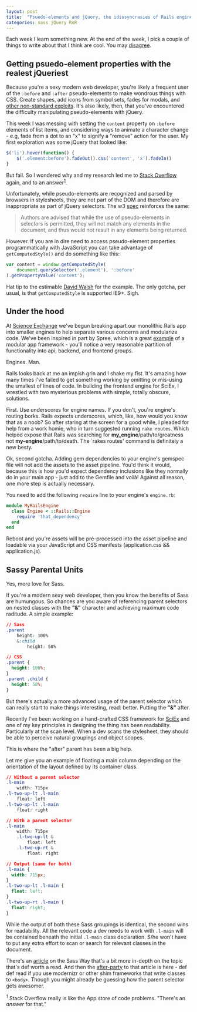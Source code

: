 ```yaml
---
layout: post
title:  "Psuedo-elements and jQuery, the idiosyncrasies of Rails engines, and the Sass parent selector"
categories: sass jQuery RoR
---
```


Each week I learn something new.  At the end of the week, I pick a couple of things to write about that I think are cool. You may
<a title="Share on Twitter" data-network="twitter" data-action="share" href="https://twitter.com/share?url=http://internetross.me/tiltw-dec-30-jan-3&amp;text=@internetross, I like you, but..." target="_blank">
disagree</a>.

## Getting psuedo-element properties with the realest jQueriest
Because you're a sexy modern web developer, you're likely a frequent user of the `:before` and `:after` pseudo-elements to make wondrous things with CSS. Create shapes, add icons from symbol sets, fades for modals, and [other non-standard exploits](http://css-tricks.com/pseudo-element-roundup/).  It's also likely, then, that you've encountered the difficulty manipulating pseudo-elements with jQuery.

This week I was messing with setting the `content` property on `:before` elements of list items, and considering ways to animate a character change - e.g, fade from a dot to an "x" to signify a "remove" action for the user.  My first exploration was some jQuery that looked like:

```javascript
$('li').hover(function() {
	$('.element:before').fadeOut().css('content', 'x').fadeIn()
}
```

But fail.  So I wondered why and my research led me to [Stack Overflow](http://stackoverflow.com/questions/5041494/manipulating-css-pseudo-elements-using-jquery-e-g-before-and-after) again, and to an answer<sup>[1](#1)</sup>.

Unfortunately, while pseudo-elements are recognized and parsed by browsers in stylesheets, they are not part of the DOM and therefore are inappropriate as part of jQuery selectors.  The w3 [spec](http://www.w3.org/TR/selectors-api/#grammar) reinforces the same:

> Authors are advised that while the use of pseudo-elements in selectors is permitted, they will not match any elements in the document, and thus would not result in any elements being returned.

However.  If you are in dire need to access pseudo-element properties programmatically with JavaScript you can take advantage of `getComputedStyle()` and do something like this:

```javascript
var content = window.getComputedStyle(
	document.querySelector('.element'), ':before'
).getPropertyValue('content');
```

Hat tip to the estimable [David Walsh](http://davidwalsh.name/ways-css-javascript-interact) for the example.  The only gotcha, per usual, is that `getComputedStyle` is supported IE9+.  Sigh.

## Under the hood
At [Science Exchange](http://www.scienceexchange.com) we've begun breaking apart our monolithic Rails app into smaller engines to help separate various concerns and modularize code.  We've been inspired in part by Spree, which is a great [example](https://github.com/spree/spree) of a modular app framework - you'll notice a very reasonable partition of functionality into api, backend, and frontend groups.

Engines.  Man.

Rails looks back at me an impish grin and I shake my fist. It's amazing how many times I've failed to get something working by omitting or mis-using the smallest of lines of code.  In building the frontend engine for SciEx, I wrestled with two mysterious problems with simple, totally obscure, solutions.

First.  Use underscores for engine names.  If you don't, you're engine's routing borks.  Rails expects underscores, which, like, how would you know that as a noob?  So after staring at the screen for a good while, I pleaded for help from a work homie, who in turn suggested running `rake routes`.  Which helped expose that Rails was searching for **my_engine**/path/to/greatness not **my-engine**/path/to/death.  The `rakes routes' command is definitely a new besty.

Ok, second gotcha.  Adding gem dependencies to your engine's gemspec file will not add the assets to the asset pipeline.  You'd think it would, because this is how you'd expect dependency inclusions like they normally do in your main app - just add to the Gemfile and voilà!  Against all reason, one more step is actually necessary.

You need to add the following `require` line to your engine's `engine.rb`:

```ruby
module MyRailsEngine
  class Engine < ::Rails::Engine
    require 'that_dependency'
  end
end
```

Reboot and you're assets will be pre-processed into the asset pipeline and loadable via your JavaScript and CSS manifests (application.css && application.js).

## Sassy Parental Units

Yes, more love for Sass.

If you're a modern sexy web developer, then you know the benefits of Sass are humungous. So chances are you aware of referencing parent selectors on nested classes with the **"&"** character and achieving maximum code raditude.  A simple example:

```css
// Sass
.parent
    height: 100%
    &:child
        height: 50%

// CSS
.parent {
  height: 100%;
}
.parent .child {
  height: 50%;
}
```

But there's actually a more advanced usage of the parent selector which can really start to make things interesting, read: better. Putting the **"&"** after.

Recently I've been working on a hand-crafted CSS framework for [SciEx](http://www.scienceexchange.com) and one of my key principles in designing the thing has been readability.  Particularly at the scan level. When a dev scans the stylesheet, they should be able to perceive natural groupings and object scopes.

This is where the "after" parent has been a big help.

Let me give you an example of floating a main column depending on the orientation of the layout defined by its container class.

```css
// Without a parent selector
.l-main
	width: 715px
.l-two-up-lt .l-main
	float: left
.l-two-up-lt .l-main
	float: right

// With a parent selector
.l-main
	width: 715px
	.l-two-up-lt &
		float: left
	.l-two-up-rt &
		float: right

// Output (same for both)
.l-main {
  width: 715px;
}
.l-two-up-lt .l-main {
  float: left;
}
.l-two-up-rt .l-main {
  float: right;
}
```

While the output of both these Sass groupings is identical, the second wins for readability. All the relevant code a dev needs to work with `.l-main` will be contained beneath the initial `.l-main` class declaration.  S/he won't have to put any extra effort to scan or search for relevant classes in the document.

There's an [article](http://thesassway.com/intermediate/referencing-parent-selectors-using-ampersand) on the Sass Way that's a bit more in-depth on the topic that's def worth a read.  And then the [after-party](http://www.joeloliveira.com/2011/06/28/the-ampersand-a-killer-sass-feature/) to that article is here - def def read if you use modernizr or other shim frameworks that write classes to `<body>`.  Though you might already be guessing how the parent selector gets awesomer.

<sup id="1">1</sup> Stack Overflow really is like the App store of code problems.  "There's an *answer* for that."